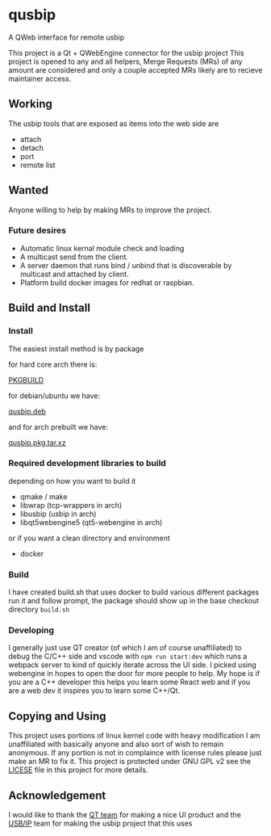# qusbip
A QWeb interface for remote usbip

This project is a Qt + QWebEngine connector for the usbip project
This project is opened to any and all helpers, Merge Requests (MRs) of any amount are considered and only a couple accepted MRs likely are to recieve maintainer access.

## Working
The usbip tools that are exposed as items into the web side are

* attach
* detach
* port
* remote list

## Wanted
Anyone willing to help by making MRs to improve the project.

### Future desires
* Automatic linux kernal module check and loading
* A multicast send from the client.
* A server daemon that runs bind / unbind that is discoverable by multicast and attached by client.
* Platform build docker images for redhat or raspbian.

## Build and Install

### Install
The easiest install method is by package

for hard core arch there is:

[PKGBUILD](https://github.com/dicetrash/qusbip/blob/master/builds/PKGBUILD)

for debian/ubuntu we have:

[qusbip.deb](https://github.com/dicetrash/qusbip/releases/download/0.1/qusbip.deb)

and for arch prebuilt we have:

[qusbip.pkg.tar.xz](https://github.com/dicetrash/qusbip/releases/download/0.1/qusbip.pkg.tar.xz)


### Required development libraries to build
depending on how you want to build it
* qmake / make
* libwrap (tcp-wrappers in arch)
* libusbip (usbip in arch)
* libqt5webengine5 (qt5-webengine in arch)

or if you want a clean directory and environment
* docker

### Build
I have created build.sh that uses docker to build various different packages
run it and follow prompt, the package should show up in the base checkout directory
`build.sh`

### Developing
I generally just use QT creator (of which I am of course unaffiliated) to debug the C/C++ side and vscode with `npm run start:dev` which runs a webpack server
to kind of quickly iterate across the UI side.  I picked using webengine in hopes to open the door for more people to help.
My hope is if you are a C++ developer this helps you learn some React web and if you are a web dev it inspires you to learn some C++/Qt.


## Copying and Using
This project uses portions of linux kernel code with heavy modification
I am unaffiliated with basically anyone and also sort of wish to remain anonymous.
If any portion is not in complaince with license rules please just make an MR to fix it.
This project is protected under GNU GPL v2 see the [LICESE](https://github.com/dicetrash/qusbip/blob/master/LICENSE) file in this project for more details.

## Acknowledgement
I would like to thank the [QT team](https://www.qt.io/) for making a nice UI product
and the [USB/IP](http://usbip.sourceforge.net/) team for making the usbip project that this uses
